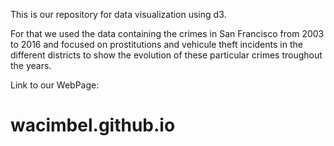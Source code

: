 This is our repository for data visualization using d3.

For that we used the data containing the crimes in San Francisco from 2003 to 2016 and focused on prostitutions and vehicule theft incidents in the different districts to show the evolution of these particular crimes troughout the years.

Link to our WebPage:
# wacimbel.github.io 
